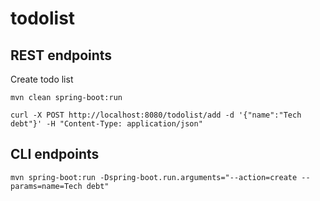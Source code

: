 # todolist

## REST endpoints 

Create todo list

`mvn clean spring-boot:run`

`curl -X POST http://localhost:8080/todolist/add -d '{"name":"Tech debt"}' -H "Content-Type: application/json"` 

## CLI endpoints

`mvn spring-boot:run -Dspring-boot.run.arguments="--action=create --params=name=Tech debt"`
